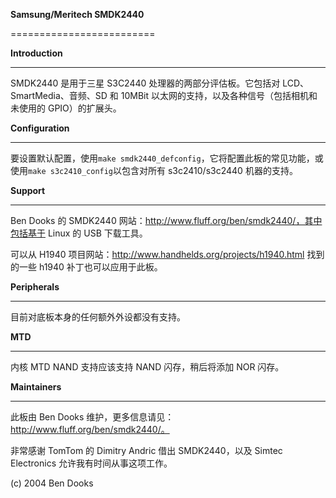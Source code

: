 **Samsung/Meritech SMDK2440**

=========================

**Introduction**

------------

SMDK2440 是用于三星 S3C2440 处理器的两部分评估板。它包括对 LCD、SmartMedia、音频、SD 和 10MBit 以太网的支持，以及各种信号（包括相机和未使用的 GPIO）的扩展头。

**Configuration**

-------------

要设置默认配置，使用`make smdk2440_defconfig`，它将配置此板的常见功能，或使用`make s3c2410_config`以包含对所有 s3c2410/s3c2440 机器的支持。

**Support**

-------

Ben Dooks 的 SMDK2440 网站：http://www.fluff.org/ben/smdk2440/，其中包括基于 Linux 的 USB 下载工具。

可以从 H1940 项目网站：http://www.handhelds.org/projects/h1940.html 找到的一些 h1940 补丁也可以应用于此板。

**Peripherals**

-----------

目前对底板本身的任何额外外设都没有支持。

**MTD**

---

内核 MTD NAND 支持应该支持 NAND 闪存，稍后将添加 NOR 闪存。

**Maintainers**

-----------

此板由 Ben Dooks 维护，更多信息请见：http://www.fluff.org/ben/smdk2440/。

非常感谢 TomTom 的 Dimitry Andric 借出 SMDK2440，以及 Simtec Electronics 允许我有时间从事这项工作。

(c) 2004 Ben Dooks